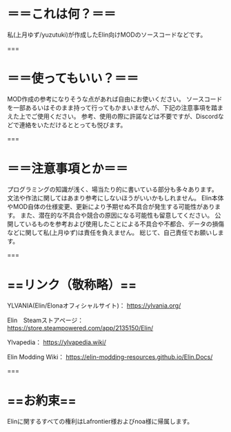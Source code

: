 
# ＝＝これは何？＝＝
私(上月ゆず/yuzutuki)が作成したElin向けMODのソースコードなどです。

===

# ＝＝使ってもいい？＝＝
MOD作成の参考になりそうな点があれば自由にお使いください。
ソースコードを一部あるいはそのまま持って行ってもかまいませんが、下記の注意事項を踏まえた上でご使用ください。
参考、使用の際に許諾などは不要ですが、Discordなどで連絡をいただけるととっても悦びます。

===

# ＝＝注意事項とか＝＝
プログラミングの知識が浅く、場当たり的に書いている部分も多々あります。
文法や作法に関してはあまり参考にしないほうがいいかもしれません。
Elin本体やMOD自体の仕様変更、更新により予期せぬ不具合が発生する可能性があります。
また、潜在的な不具合や競合の原因になる可能性も留意してください。
公開しているものを参考および使用したことによる不具合や不都合、データの損傷などに関して私(上月ゆず)は責任を負えません。
総じて、自己責任でお願いします。

===

# ==リンク（敬称略）==

YLVANIA(Elin/Elonaオフィシャルサイト)：
https://ylvania.org/

Elin　Steamストアページ：
https://store.steampowered.com/app/2135150/Elin/

Ylvapedia：
https://ylvapedia.wiki/

Elin Modding Wiki：
https://elin-modding-resources.github.io/Elin.Docs/

===

# ==お約束==
Elinに関するすべての権利はLafrontier様およびnoa様に帰属します。
